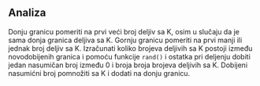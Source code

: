 ## Analiza

Donju granicu pomeriti na prvi veći broj deljiv sa K, osim u slučaju da je sama donja granica deljiva sa K. Gornju granicu pomeriti na prvi manji ili jednak broj deljiv sa K. Izračunati koliko brojeva deljivih sa K postoji između novodobijenih granica i pomoću funkcije ```rand()``` i ostatka pri deljenju dobiti jedan nasumičan broj između 0 i broja broja brojeva deljivih sa K. Dobijeni nasumićni broj pomnožiti sa K i dodati na donju granicu.
